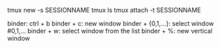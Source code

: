 tmux new -s SESSIONNAME
tmux ls
tmux attach -t SESSIONNAME

binder: ctrl + b
binder + c: new window
binder + {0,1,...}: select window #0,1,...
binder + w: select window from the list
binder + %: new vertical window

